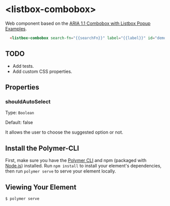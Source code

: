 # \<listbox-combobox\>

Web component based on the [ARIA 1.1 Combobox with Listbox Popup Examples](https://www.w3.org/TR/wai-aria-practices/examples/combobox/aria1.1pattern/listbox-combo.html).

```html
  <listbox-combobox search-fn="{{searchFn}}" label="{{label}}" id="demo1" should-auto-select></listbox-combobox>
```

## TODO

+ Add tests.
+ Add custom CSS properties.

## Properties

### shouldAutoSelect
Type: `Boolean`

Default: false

It allows the user to choose the suggested option or not.

## Install the Polymer-CLI

First, make sure you have the [Polymer CLI](https://www.npmjs.com/package/polymer-cli) and npm (packaged with [Node.js](https://nodejs.org)) installed. Run `npm install` to install your element's dependencies, then run `polymer serve` to serve your element locally.

## Viewing Your Element

```
$ polymer serve
```